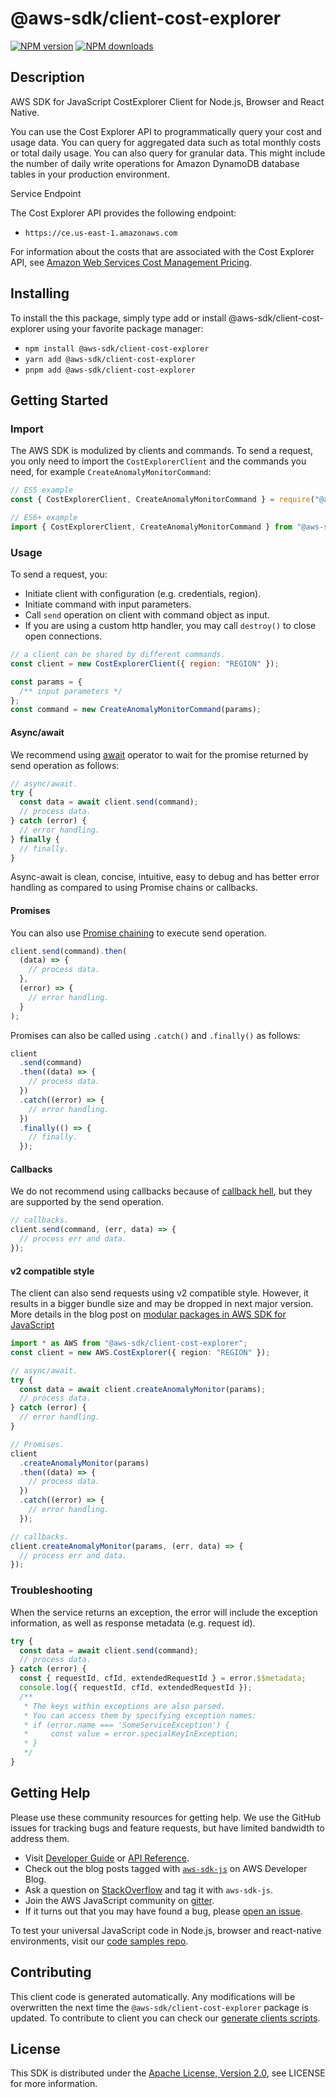 <!-- generated file, do not edit directly -->

# @aws-sdk/client-cost-explorer

[![NPM version](https://img.shields.io/npm/v/@aws-sdk/client-cost-explorer/latest.svg)](https://www.npmjs.com/package/@aws-sdk/client-cost-explorer)
[![NPM downloads](https://img.shields.io/npm/dm/@aws-sdk/client-cost-explorer.svg)](https://www.npmjs.com/package/@aws-sdk/client-cost-explorer)

## Description

AWS SDK for JavaScript CostExplorer Client for Node.js, Browser and React Native.

<p>You can use the Cost Explorer API to programmatically query your cost and usage data.
You can query for aggregated data such as total monthly costs or total daily usage. You can
also query for granular data. This might include the number of daily write operations for
Amazon DynamoDB database tables in your production environment. </p>
<p>Service Endpoint</p>
<p>The Cost Explorer API provides the following endpoint:</p>
<ul>
<li>
<p>
<code>https://ce.us-east-1.amazonaws.com</code>
</p>
</li>
</ul>
<p>For information about the costs that are associated with the Cost Explorer API, see
<a href="http://aws.amazon.com/aws-cost-management/pricing/">Amazon Web Services Cost
Management Pricing</a>.</p>

## Installing

To install the this package, simply type add or install @aws-sdk/client-cost-explorer
using your favorite package manager:

- `npm install @aws-sdk/client-cost-explorer`
- `yarn add @aws-sdk/client-cost-explorer`
- `pnpm add @aws-sdk/client-cost-explorer`

## Getting Started

### Import

The AWS SDK is modulized by clients and commands.
To send a request, you only need to import the `CostExplorerClient` and
the commands you need, for example `CreateAnomalyMonitorCommand`:

```js
// ES5 example
const { CostExplorerClient, CreateAnomalyMonitorCommand } = require("@aws-sdk/client-cost-explorer");
```

```ts
// ES6+ example
import { CostExplorerClient, CreateAnomalyMonitorCommand } from "@aws-sdk/client-cost-explorer";
```

### Usage

To send a request, you:

- Initiate client with configuration (e.g. credentials, region).
- Initiate command with input parameters.
- Call `send` operation on client with command object as input.
- If you are using a custom http handler, you may call `destroy()` to close open connections.

```js
// a client can be shared by different commands.
const client = new CostExplorerClient({ region: "REGION" });

const params = {
  /** input parameters */
};
const command = new CreateAnomalyMonitorCommand(params);
```

#### Async/await

We recommend using [await](https://developer.mozilla.org/en-US/docs/Web/JavaScript/Reference/Operators/await)
operator to wait for the promise returned by send operation as follows:

```js
// async/await.
try {
  const data = await client.send(command);
  // process data.
} catch (error) {
  // error handling.
} finally {
  // finally.
}
```

Async-await is clean, concise, intuitive, easy to debug and has better error handling
as compared to using Promise chains or callbacks.

#### Promises

You can also use [Promise chaining](https://developer.mozilla.org/en-US/docs/Web/JavaScript/Guide/Using_promises#chaining)
to execute send operation.

```js
client.send(command).then(
  (data) => {
    // process data.
  },
  (error) => {
    // error handling.
  }
);
```

Promises can also be called using `.catch()` and `.finally()` as follows:

```js
client
  .send(command)
  .then((data) => {
    // process data.
  })
  .catch((error) => {
    // error handling.
  })
  .finally(() => {
    // finally.
  });
```

#### Callbacks

We do not recommend using callbacks because of [callback hell](http://callbackhell.com/),
but they are supported by the send operation.

```js
// callbacks.
client.send(command, (err, data) => {
  // process err and data.
});
```

#### v2 compatible style

The client can also send requests using v2 compatible style.
However, it results in a bigger bundle size and may be dropped in next major version. More details in the blog post
on [modular packages in AWS SDK for JavaScript](https://aws.amazon.com/blogs/developer/modular-packages-in-aws-sdk-for-javascript/)

```ts
import * as AWS from "@aws-sdk/client-cost-explorer";
const client = new AWS.CostExplorer({ region: "REGION" });

// async/await.
try {
  const data = await client.createAnomalyMonitor(params);
  // process data.
} catch (error) {
  // error handling.
}

// Promises.
client
  .createAnomalyMonitor(params)
  .then((data) => {
    // process data.
  })
  .catch((error) => {
    // error handling.
  });

// callbacks.
client.createAnomalyMonitor(params, (err, data) => {
  // process err and data.
});
```

### Troubleshooting

When the service returns an exception, the error will include the exception information,
as well as response metadata (e.g. request id).

```js
try {
  const data = await client.send(command);
  // process data.
} catch (error) {
  const { requestId, cfId, extendedRequestId } = error.$$metadata;
  console.log({ requestId, cfId, extendedRequestId });
  /**
   * The keys within exceptions are also parsed.
   * You can access them by specifying exception names:
   * if (error.name === 'SomeServiceException') {
   *     const value = error.specialKeyInException;
   * }
   */
}
```

## Getting Help

Please use these community resources for getting help.
We use the GitHub issues for tracking bugs and feature requests, but have limited bandwidth to address them.

- Visit [Developer Guide](https://docs.aws.amazon.com/sdk-for-javascript/v3/developer-guide/welcome.html)
  or [API Reference](https://docs.aws.amazon.com/AWSJavaScriptSDK/v3/latest/index.html).
- Check out the blog posts tagged with [`aws-sdk-js`](https://aws.amazon.com/blogs/developer/tag/aws-sdk-js/)
  on AWS Developer Blog.
- Ask a question on [StackOverflow](https://stackoverflow.com/questions/tagged/aws-sdk-js) and tag it with `aws-sdk-js`.
- Join the AWS JavaScript community on [gitter](https://gitter.im/aws/aws-sdk-js-v3).
- If it turns out that you may have found a bug, please [open an issue](https://github.com/aws/aws-sdk-js-v3/issues/new/choose).

To test your universal JavaScript code in Node.js, browser and react-native environments,
visit our [code samples repo](https://github.com/aws-samples/aws-sdk-js-tests).

## Contributing

This client code is generated automatically. Any modifications will be overwritten the next time the `@aws-sdk/client-cost-explorer` package is updated.
To contribute to client you can check our [generate clients scripts](https://github.com/aws/aws-sdk-js-v3/tree/main/scripts/generate-clients).

## License

This SDK is distributed under the
[Apache License, Version 2.0](http://www.apache.org/licenses/LICENSE-2.0),
see LICENSE for more information.
